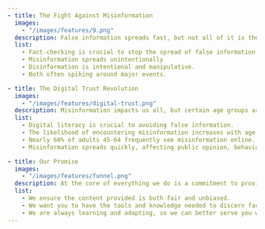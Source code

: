 ```yaml
---
- title: The Fight Against Misinformation
  images:
    - "/images/features/9.png"
  description: False information spreads fast, but not all of it is the same. Misinformation is false info shared by mistake. Disinformation is false info spread deliberately to deceive.
  list:
    - Fact-checking is crucial to stop the spread of false information.
    - Misinformation spreads unintentionally
    - Disinformation is intentional and manipulative.
    - Both often spiking around major events.

- title: The Digital Trust Revolution
  images:
    - "/images/features/digital-trust.png"
  description: Misinformation impacts us all, but certain age groups are especially vulnerable, facing it more frequently and with greater consequences.
  list:
    - Digital literacy is crucial to avoiding false information.
    - The likelihood of encountering misinformation increases with age.
    - Nearly 60% of adults 45-64 frequently see misinformation online.
    - Misinformation spreads quickly, affecting public opinion, behavior, and decisions.

- title: Our Promise
  images:
    - "/images/features/funnel.png"
  description: At the core of everything we do is a commitment to provide you with clear, accurate, and reliable information.
  list:
    - We ensure the content provided is both fair and unbiased.
    - We want you to have the tools and knowledge needed to discern fact from fiction.
    - We are always learning and adapting, so we can better serve you with the most accurate, reliable information.
---
```

